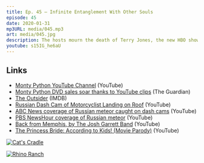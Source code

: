 ```yaml
---
title: Ep. 45 – Infinite Entanglement With Other Souls
episode: 45
date: 2020-01-31
mp3URL: media/045.mp3
art: media/045.jpg
description: The hosts mourn the death of Terry Jones, the new HBO show, The Outsider, Russian dashcam footage of the 2013 meteor, how the universe connects us all, Mexican puppets, India Pale Ale, and Kurt Vonnegut.
youtube: s15IG_he6aU
---
```


## Links

- [Monty Python YouTube Channel](https://youtu.be/OGqX-tkDXEk) (YouTube)
- [Monty Python DVD sales soar thanks to YouTube clips](https://www.theguardian.com/media/pda/2009/feb/26/monty-python-dvd-sales-soar) (The Guardian)
- [The Outsider](https://www.imdb.com/title/tt8550800/) (IMDB)
- [Russian Dash Cam of Motorcyclist Landing on Roof](https://www.youtube.com/watch?v=17ig4WziQzM) (YouTube)
- [ABC News coverage of Russian meteor caught on dash cams](https://www.youtube.com/watch?v=aAHFew_ptjY) (YouTube)
- [PBS NewsHour coverage of Russian meteor](https://www.youtube.com/watch?v=B1gM0XzFT3g) (YouTube)
- [Back from Memphis, by The Josh Garrett Band](https://www.youtube.com/watch?v=gIhek2VcCRM) (YouTube)
- [The Princess Bride: According to Kids! (Movie Parody)](https://www.youtube.com/watch?v=4ydlEIGWKwI) (YouTube)

[![Cat's Cradle](https://ws-na.amazon-adsystem.com/widgets/q?_encoding=UTF8&ASIN=038533348X&Format=_SL250_&ID=AsinImage&MarketPlace=US&ServiceVersion=20070822&WS=1&tag=happyhourfm-20&language=en_US)](https://amzn.to/2ulsYU9)

[![Rhino Ranch](https://ws-na.amazon-adsystem.com/widgets/q?_encoding=UTF8&ASIN=1439156409&Format=_SL250_&ID=AsinImage&MarketPlace=US&ServiceVersion=20070822&WS=1&tag=happyhourfm-20&language=en_US)](https://amzn.to/38Zzvmi)
